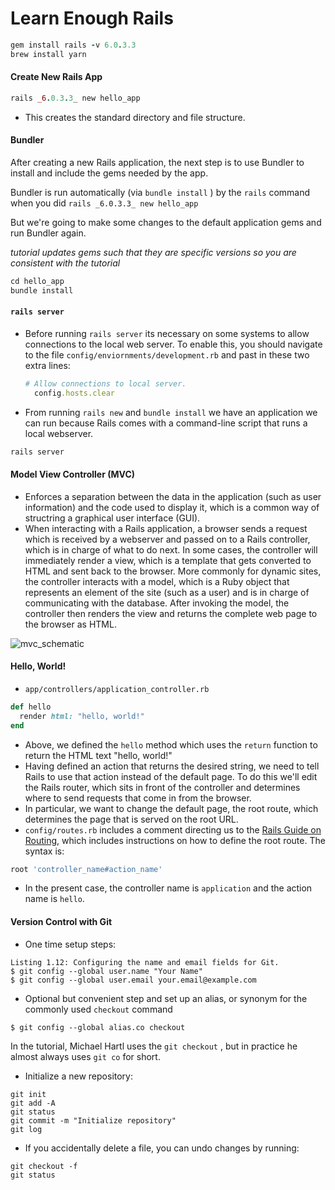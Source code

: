 # Learn Enough Rails

```ruby
gem install rails -v 6.0.3.3
brew install yarn
```



#### Create New Rails App

```ruby
rails _6.0.3.3_ new hello_app
```

- This creates the standard directory and file structure.

#### Bundler

After creating a new Rails application, the next step is to use Bundler to install and include the gems needed by the app.

Bundler is run automatically (via `bundle install` ) by the `rails` command when you did `rails _6.0.3.3_ new hello_app`

But we're going to make some changes to the default application gems and run Bundler again.

*tutorial updates gems such that they are specific versions so you are consistent with the tutorial*

```ruby
cd hello_app
bundle install
```

#### `rails server`

- Before running `rails server` its necessary on some systems to allow connections to the local web server. To enable this, you should navigate to the file `config/enviornments/development.rb` and past in these two extra lines:

  ```ruby
  # Allow connections to local server.
    config.hosts.clear
  ```

- From running `rails new` and `bundle install` we have an application we can run because Rails comes with a command-line script that runs a local webserver.

```ruby
rails server
```



#### Model View Controller (MVC)

- Enforces a separation between the data in the application (such as user information) and the code used to display it, which is a common way of structring a graphical user interface (GUI).
- When interacting with a Rails application, a browser sends a request which is received by a webserver and passed on to a Rails controller, which is in charge of what to do next. In some cases, the controller will immediately render a view, which is a template that gets converted to HTML and sent back to the browser. More commonly for dynamic sites, the controller interacts with a model, which is a Ruby object that represents an element of the site (such as a user) and is in charge of communicating with the database. After invoking the model, the controller then renders the view and returns the complete web page to the browser as HTML.

![mvc_schematic](https://softcover.s3.amazonaws.com/636/ruby_on_rails_tutorial_6th_edition/images/figures/mvc_schematic.png)

#### Hello, World!

- `app/controllers/application_controller.rb`

```ruby
def hello
  render html: "hello, world!"
end
```

- Above, we defined the `hello` method which uses the `return` function to return the HTML text "hello, world!"
- Having defined an action that returns the desired string, we need to tell Rails to use that action instead of the default page. To do this we'll edit the Rails router, which sits in front of the controller and determines where to send requests that come in from the browser.
- In particular, we want to change the default page, the root route, which determines the page that is served on the root URL.
- `config/routes.rb` includes a comment directing us to the [Rails Guide on Routing](https://guides.rubyonrails.org/routing.html), which includes instructions on how to define the root route. The syntax is:

```ruby
root 'controller_name#action_name'
```

- In the present case, the controller name is `application` and the action name is `hello`.

#### Version Control with Git

- One time setup steps:

```git
Listing 1.12: Configuring the name and email fields for Git.
$ git config --global user.name "Your Name"
$ git config --global user.email your.email@example.com
```

- Optional but convenient step and set up an alias, or synonym for the commonly used `checkout` command

```git
$ git config --global alias.co checkout
```

In the tutorial, Michael Hartl uses the  `git checkout` , but in practice he almost always uses `git co` for short.

- Initialize a new repository:

```git
git init
git add -A
git status
git commit -m "Initialize repository"
git log
```

- If you accidentally delete a file, you can undo changes by running:

```git
git checkout -f
git status
```

